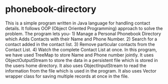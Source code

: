 # phonebook-directory
This is a simple program written in Java language for handling contact details.
It follows OOP (Object Oriented Programming) approach to solve the problem. The program lets you- 1) Manage a Personal Phonebook Directory which Adds Contacts with their Name and Phone Number. 2) Search for a contact added in the contact list. 3) Remove particular contacts from the Contact List. 4) Watch the complete Contact List at once.
In this program, we have used TreeMap to store Name and Phone number jointly.
It uses ObjectOutputStream to store the data in a persistent file which is stored in the users home directory.
It also uses ObjectInputStream to read the information from the file which is used in the program.
It also uses Vector wrapper class for saving multiple records at once in the file. 

